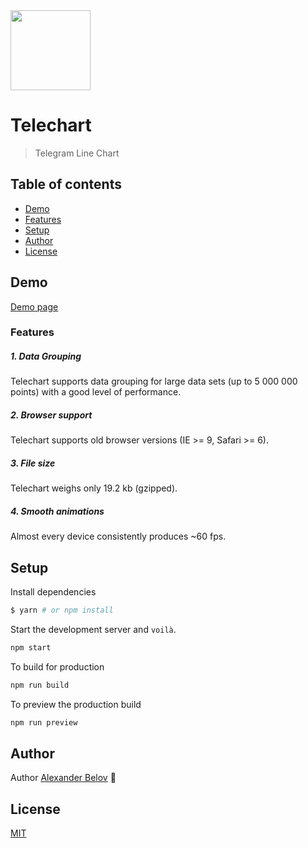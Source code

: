 <img width="128" align="center" src="https://user-images.githubusercontent.com/1553519/54141601-0dfbb300-4437-11e9-8737-7bfa8777b14c.png">

# Telechart

> Telegram Line Chart

## Table of contents

- [Demo](#demo)
- [Features](#features)
- [Setup](#setup)
- [Author](#author)
- [License](#license)

## Demo

[Demo page](https://iprit.github.io/telechart2/)

### Features

##### 1. Data Grouping

Telechart supports data grouping for large data sets (up to 5 000 000 points) with a good level of performance.

##### 2. Browser support

Telechart supports old browser versions (IE >= 9, Safari >= 6).

##### 3. File size

Telechart weighs only 19.2 kb (gzipped).

##### 4. Smooth animations

Almost every device consistently produces ~60 fps.

## Setup

Install dependencies
```sh
$ yarn # or npm install
```

Start the development server and `voilà`.

```sh
npm start
```

To build for production

```sh
npm run build
```

To preview the production build
```sh
npm run preview
```

## Author

Author [Alexander Belov](https://t.me/belov) 🔗

## License

[MIT](https://github.com/IPRIT/telechart2/blob/master/LICENSE)

